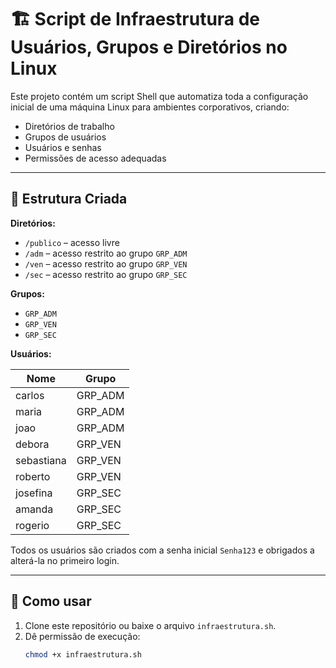# 🏗️ Script de Infraestrutura de Usuários, Grupos e Diretórios no Linux

Este projeto contém um script Shell que automatiza toda a configuração inicial de uma máquina Linux para ambientes corporativos, criando:

- Diretórios de trabalho
- Grupos de usuários
- Usuários e senhas
- Permissões de acesso adequadas

---

## 📁 Estrutura Criada

**Diretórios:**

- `/publico` – acesso livre
- `/adm` – acesso restrito ao grupo `GRP_ADM`
- `/ven` – acesso restrito ao grupo `GRP_VEN`
- `/sec` – acesso restrito ao grupo `GRP_SEC`

**Grupos:**

- `GRP_ADM`
- `GRP_VEN`
- `GRP_SEC`

**Usuários:**

| Nome       | Grupo     |
|------------|-----------|
| carlos     | GRP_ADM   |
| maria      | GRP_ADM   |
| joao       | GRP_ADM   |
| debora     | GRP_VEN   |
| sebastiana | GRP_VEN   |
| roberto    | GRP_VEN   |
| josefina   | GRP_SEC   |
| amanda     | GRP_SEC   |
| rogerio    | GRP_SEC   |

Todos os usuários são criados com a senha inicial `Senha123` e obrigados a alterá-la no primeiro login.

---

## 🧰 Como usar

1. Clone este repositório ou baixe o arquivo `infraestrutura.sh`.
2. Dê permissão de execução:
   ```bash
   chmod +x infraestrutura.sh
